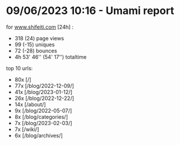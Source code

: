 # 09/06/2023 10:16 - Umami report
for www.shifeiti.com [24h] :

 - 318 (24) page views
 - 99 (-15) uniques
 - 72 (-28) bounces
 - 4h 53' 46'' (54' 17'') totaltime


top 10 urls:
 - 80x [/]
 - 77x [/blog/2022-12-09/]
 - 41x [/blog/2023-01-12/]
 - 26x [/blog/2022-12-22/]
 - 14x [/about/]
 - 9x [/blog/2022-05-07/]
 - 8x [/blog/categories/]
 - 7x [/blog/2023-02-03/]
 - 7x [/wiki/]
 - 6x [/blog/archives/]


